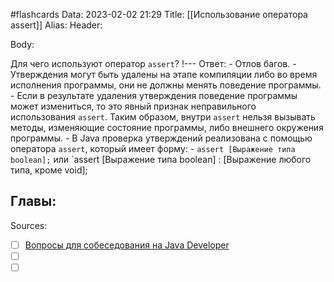 #flashcards
Data: 2023-02-02 21:29
Title: [[Использование оператора assert]]
Alias:
Header:



Body:


Для чего используют оператор `assert`?
!---
Ответ:
	- Отлов багов.
	- Утверждения могут быть удалены на этапе компиляции либо во время исполнения программы, они не должны менять поведение программы. 
	- Если в результате удаления утверждения поведение программы может измениться, то это явный признак неправильного использования `assert`. Таким образом, внутри `assert` нельзя вызывать методы, изменяющие состояние программы, либо внешнего окружения программы.
	- В Java проверка утверждений реализована с помощью оператора `assert`, который имеет форму:
	- `assert [Выражение типа boolean];` или `assert [Выражение типа boolean] : [Выражение любого типа, кроме void];
<!--SR:!2023-03-14,3,310-->





Главы:
-


Sources:
- [ ] [Вопросы для собеседования на Java Developer](https://github.com/enhorse/java-interview/blob/master/README.md#%D0%9E%D0%9E%D0%9F)
- [ ] []()
- [ ] []()
